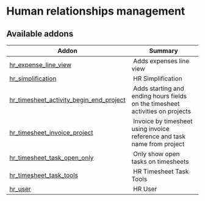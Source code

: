 Human relationships management
==============================

[//]: # (addons)

Available addons
----------------
**Addon** | **Summary**
--- | ---
[hr_expense_line_view](hr_expense_line_view/) | Adds expenses line view
[hr_simplification](hr_simplification/) | HR Simplification
[hr_timesheet_activity_begin_end_project](hr_timesheet_activity_begin_end_project/) | Adds starting and ending hours fields on the timesheet activities on projects
[hr_timesheet_invoice_project](hr_timesheet_invoice_project/) | Invoice by timesheet using invoice reference and task name from project
[hr_timesheet_task_open_only](hr_timesheet_task_open_only/) | Only show open tasks on timesheets
[hr_timesheet_task_tools](hr_timesheet_task_tools/) | HR Timesheet Task Tools
[hr_user](hr_user/) | HR User
